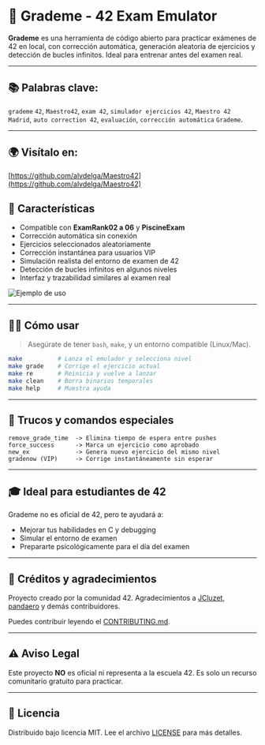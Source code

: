# 🧪 Grademe - 42 Exam Emulator

**Grademe** es una herramienta de código abierto para practicar exámenes de 42 en local, con corrección automática, generación aleatoria de ejercicios y detección de bucles infinitos. Ideal para entrenar antes del examen real.

---
## 📚 Palabras clave:
`grademe` `42`, `Maestro42`, `exam 42`, `simulador ejercicios 42`, `Maestro 42 Madrid`, `auto correction 42`, `evaluación`, `corrección automática` `Grademe`.
 
---

## 🌍 Visítalo en:
[https://github.com/alvdelga/Maestro42](https://github.com/alvdelga/Maestro42)


## 🚀 Características

- Compatible con **ExamRank02 a 06** y **PiscineExam**
- Corrección automática sin conexión
- Ejercicios seleccionados aleatoriamente
- Corrección instantánea para usuarios VIP
- Simulación realista del entorno de examen de 42
- Detección de bucles infinitos en algunos niveles
- Interfaz y trazabilidad similares al examen real

![Ejemplo de uso](https://user-images.githubusercontent.com/55356071/188669215-6681228d-e6b5-4229-b177-45d2699e29ae.png)

---

## 🧑‍💻 Cómo usar
> Asegúrate de tener `bash`, `make`, y un entorno compatible (Linux/Mac).
```bash
make          # Lanza el emulador y selecciona nivel
make grade    # Corrige el ejercicio actual
make re       # Reinicia y vuelve a lanzar
make clean    # Borra binarios temporales
make help     # Muestra ayuda
```

---

## 🧙 Trucos y comandos especiales

```text
remove_grade_time  -> Elimina tiempo de espera entre pushes
force_success      -> Marca un ejercicio como aprobado
new_ex             -> Genera nuevo ejercicio del mismo nivel
gradenow (VIP)     -> Corrige instantáneamente sin esperar
```

---

## 🎓 Ideal para estudiantes de 42

Grademe no es oficial de 42, pero te ayudará a:
- Mejorar tus habilidades en C y debugging
- Simular el entorno de examen
- Prepararte psicológicamente para el día del examen

---

## 🙏 Créditos y agradecimientos

Proyecto creado por la comunidad 42. Agradecimientos a [JCluzet](https://github.com/JCluzet), [pandaero](https://github.com/pandaero) y demás contribuidores.

Puedes contribuir leyendo el [CONTRIBUTING.md](CONTRIBUTING.md).

---

## ⚠️ Aviso Legal

Este proyecto **NO** es oficial ni representa a la escuela 42. Es solo un recurso comunitario gratuito para practicar.

---

## 📜 Licencia

Distribuido bajo licencia MIT. Lee el archivo [LICENSE](LICENSE) para más detalles.